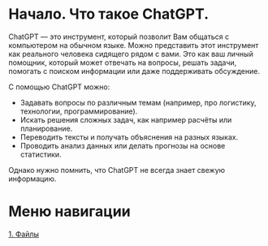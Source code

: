 # Начало. Что такое ChatGPT.
ChatGPT — это инструмент, который позволит Вам общаться с компьютером на обычном языке. Можно представить этот инструмент как реального человека сидящего рядом с вами. Это как ваш личный помощник, который может отвечать на вопросы, решать задачи, помогать с поиском информации или даже поддерживать обсуждение.

С помощью ChatGPT можно:
 - Задавать вопросы по различным темам (например, про логистику, технологии, программирование). 
 - Искать решения сложных задач, как например расчёты или планирование. 
 - Переводить тексты и получать объяснения на разных языках.
 - Проводить анализ данных или делать прогнозы на основе статистики.

Однако нужно помнить, что ChatGPT не всегда знает свежую информацию.

# Меню навигации

 [1. Файлы](https://github.com/InsaneLuv/gpt_Guide/blob/main/stuff/files/files.md)

